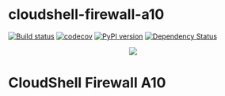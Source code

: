# cloudshell-firewall-a10

[![Build status](https://travis-ci.org/QualiSystems/cloudshell-firewall-a10.svg?branch=master)](https://travis-ci.org/QualiSystems/cloudshell-firewall-a10)
[![codecov](https://codecov.io/gh/QualiSystems/cloudshell-firewall-a10/branch/master/graph/badge.svg)](https://codecov.io/gh/QualiSystems/cloudshell-firewall-a10)
[![PyPI version](https://badge.fury.io/py/cloudshell-firewall-a10.svg)](https://badge.fury.io/py/cloudshell-firewall-a10)
[![Dependency Status](https://dependencyci.com/github/QualiSystems/cloudshell-firewall-a10/badge)](https://dependencyci.com/github/QualiSystems/cloudshell-firewall-a10)

<p align="center">
<img src="https://github.com/QualiSystems/devguide_source/raw/master/logo.png"></img>
</p>

# CloudShell Firewall A10
